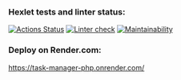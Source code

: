 ### Hexlet tests and linter status:
[![Actions Status](https://github.com/Ludmila398/php-project-57/workflows/hexlet-check/badge.svg)](https://github.com/Ludmila398/php-project-57/actions)
[![Linter check](https://github.com/Ludmila398/php-project-9/actions/workflows/linter-check.yml/badge.svg)](https://github.com/Ludmila398/php-project-9/actions/workflows/linter-check.yml)
[![Maintainability](https://api.codeclimate.com/v1/badges/246a453572d1635256b7/maintainability)](https://codeclimate.com/github/Ludmila398/php-project-9/maintainability)

### Deploy on Render.com:
https://task-manager-php.onrender.com/

